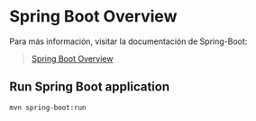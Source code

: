 # Spring Boot Overview

Para más información, visitar la documentación de Spring-Boot:
> [Spring Boot Overview](https://spring.io/projects/spring-boot)

## Run Spring Boot application
```
mvn spring-boot:run
```
